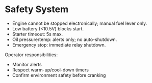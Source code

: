 # Safety System

- Engine cannot be stopped electronically; manual fuel lever only.
- Low battery (<10.5V) blocks start.
- Starter timeout: 5s max.
- Oil pressure/temp: alerts only; no auto-shutdown.
- Emergency stop: immediate relay shutdown.

Operator responsibilities:

- Monitor alerts
- Respect warm-up/cool-down timers
- Confirm environment safety before cranking
